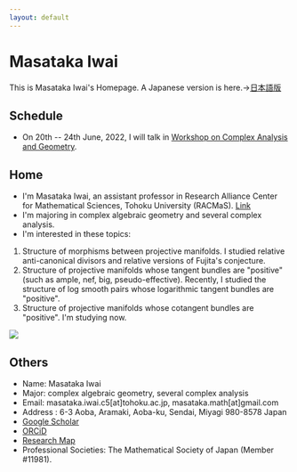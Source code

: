 ```yaml
---
layout: default
---
```




# **Masataka Iwai**
This is Masataka Iwai's Homepage.
A Japanese version is here.→[日本語版](https://masataka123.github.io/blog3/)

## **Schedule**
- On 20th -- 24th June, 2022,  I will talk in [Workshop on Complex Analysis and Geometry](https://grauert-tubes-2022.esaga.net).

## **Home**
- I'm Masataka Iwai, an assistant professor in Research Alliance Center for Mathematical Sciences, Tohoku University (RACMaS). [Link](http://www.racmas.tohoku.ac.jp/organization.php)
- I'm majoring in complex algebraic geometry and several complex analysis.
- I'm interested in these topics:
1. Structure of morphisms between projective manifolds. I studied relative anti-canonical divisors and relative versions of Fujita's conjecture.
2. Structure of projective manifolds whose tangent bundles are "positive" (such as ample, nef, big, pseudo-effective). Recently, I studied the structure of log smooth pairs whose logarithmic tangent bundles are "positive".
3. Structure of projective manifolds whose cotangent bundles are "positive". I'm studying now.
<!--- - I study the structures of complex projective manifolds whose tangent bundles are "positive" (such as nef, big, pseudo-effective, and so on) and the morphisms between smooth projective varieties by using singular Hermitian metrics. -->
![](https://masataka123.github.io/blog3_e/picture/1.jpg )

## **Others**
- Name: Masataka Iwai
- Major: complex algebraic geometry, several complex analysis
- Email: masataka.iwai.c5[at]tohoku.ac.jp, masataka.math[at]gmail.com 
- Address : 6-3 Aoba, Aramaki, Aoba-ku, Sendai, Miyagi 980-8578 Japan
- [Google Scholar](https://scholar.google.com/citations?hl=ja&user=ZTKnR6QAAAAJ)
- [ORCiD](https://orcid.org/0000-0002-0273-0360)
- [Research Map](https://researchmap.jp/Masataka_iwai)
- Professional Societies: The Mathematical Society of Japan (Member #11981).


